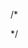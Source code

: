 /*
<!--
# Contributing to [Project Name]

Thank you for your interest in contributing to [Project Name]! We welcome contributions from the community to make our project better. Before you get started, please take a moment to read the following guidelines.

## Table of Contents
- [Code of Conduct](#code-of-conduct)
- [How to Contribute](#how-to-contribute)
  - [Reporting Bugs](#reporting-bugs)
  - [Suggesting Enhancements](#suggesting-enhancements)
  - [Contributing Code](#contributing-code)
- [Development Setup](#development-setup)
- [Pull Request Guidelines](#pull-request-guidelines)
- [License](#license)

## Code of Conduct

We expect all contributors to adhere to our [Code of Conduct](CODE_OF_CONDUCT.md). Please read it thoroughly and make sure you understand and follow its principles.

## How to Contribute

### Reporting Bugs

If you find a bug in the project, please help us by [creating an issue](https://github.com/your_username/your_project/issues/new) on our GitHub repository. When reporting a bug, please provide as much detail as possible, including:

- A clear and descriptive title.
- A description of the issue.
- Steps to reproduce the issue.
- Information about your environment (e.g., operating system, browser, version).

### Suggesting Enhancements

If you have an idea for an enhancement or a new feature, please submit an issue on our [GitHub repository](https://github.com/your_username/your_project/issues/new) with the following information:

- A clear and descriptive title.
- A detailed description of the proposed enhancement.
- Any relevant design or implementation details.

### Contributing Code

We welcome code contributions! To contribute code to the project, follow these steps:

1. Fork the repository on GitHub.
2. Clone your fork to your local machine.

```bash
git clone https://github.com/your_username/your_project.git
-->
*/

